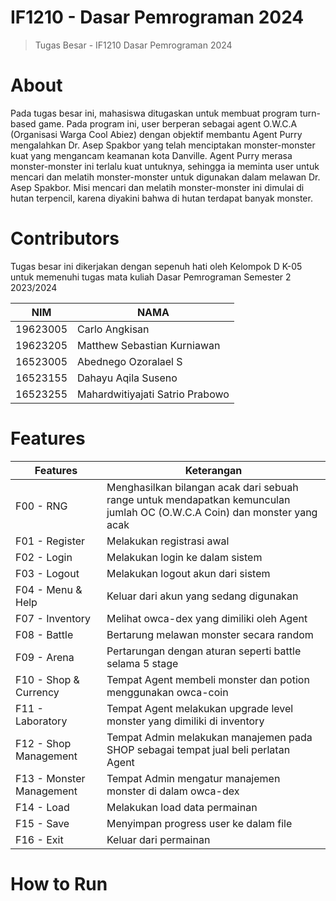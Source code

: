 # IF1210 - Dasar Pemrograman 2024
> Tugas Besar - IF1210 Dasar Pemrograman 2024

# About
Pada tugas besar ini, mahasiswa ditugaskan untuk membuat program turn-based game. Pada program ini, user berperan sebagai agent O.W.C.A (Organisasi Warga Cool Abiez) dengan objektif membantu Agent Purry mengalahkan Dr. Asep Spakbor yang telah menciptakan monster-monster kuat yang mengancam keamanan kota Danville. Agent Purry merasa monster-monster ini terlalu kuat untuknya, sehingga ia meminta user untuk mencari dan melatih monster-monster untuk digunakan dalam melawan Dr. Asep Spakbor. Misi mencari dan melatih monster-monster ini dimulai di hutan terpencil, karena diyakini bahwa di hutan terdapat banyak monster. 

# Contributors
Tugas besar ini dikerjakan dengan sepenuh hati oleh Kelompok D K-05 untuk memenuhi tugas mata kuliah Dasar Pemrograman Semester 2 2023/2024

| NIM | NAMA |
|---|---|
|19623005  |Carlo Angkisan  |
|19623205  |Matthew Sebastian Kurniawan  |
|16523005  |Abednego Ozoralael S  |
|16523155  |Dahayu Aqila Suseno  |
|16523255  |Mahardwitiyajati Satrio Prabowo  |

# Features
| Features | Keterangan |
|---|---|
|F00 - RNG |Menghasilkan bilangan acak dari sebuah range untuk mendapatkan kemunculan jumlah OC (O.W.C.A Coin) dan monster yang acak |
|F01 - Register |Melakukan registrasi awal | 
|F02 - Login |Melakukan login ke dalam sistem |
|F03 - Logout |Melakukan logout akun dari sistem |
|F04 - Menu & Help|Keluar dari akun yang sedang digunakan | 
|F07 - Inventory |Melihat owca-dex yang dimiliki oleh Agent |
|F08 - Battle |Bertarung melawan monster secara random |
|F09 - Arena |Pertarungan dengan aturan seperti battle selama 5 stage |
|F10 - Shop & Currency |Tempat Agent membeli monster dan potion menggunakan owca-coin |
|F11 - Laboratory|Tempat Agent melakukan upgrade level monster yang dimiliki di inventory |
|F12 - Shop Management|Tempat Admin melakukan manajemen pada SHOP sebagai tempat jual beli perlatan Agent | 
|F13 - Monster Management|Tempat Admin mengatur manajemen monster di dalam owca-dex |
|F14 - Load|Melakukan load data permainan |
|F15 - Save|Menyimpan progress user ke dalam file |
|F16 - Exit|Keluar dari permainan |


# How to Run